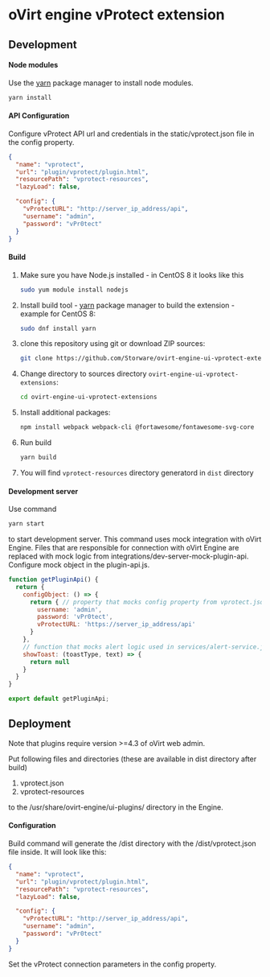 # oVirt engine vProtect extension

## Development

#### Node modules
Use the [yarn](https://yarnpkg.com/) package manager to install node modules.
```bash
yarn install
```

#### API Configuration
Configure vProtect API url and credentials in the static/vprotect.json file in the config property.
```json
{
  "name": "vprotect",
  "url": "plugin/vprotect/plugin.html",
  "resourcePath": "vprotect-resources",
  "lazyLoad": false,

  "config": {
    "vProtectURL": "http://server_ip_address/api",
    "username": "admin",
    "password": "vPr0tect"
  }
}
```

#### Build
1. Make sure you have Node.js installed - in CentOS 8 it looks like this
   ```bash
   sudo yum module install nodejs
   ```

1. Install build tool - [yarn](https://yarnpkg.com/) package manager to build the extension - example for CentOS 8:
  
   ```bash
   sudo dnf install yarn
   ```

1. clone this repository using git or download ZIP sources:

   ```bash
   git clone https://github.com/Storware/ovirt-engine-ui-vprotect-extensions.git
   ```

1. Change directory to sources directory `ovirt-engine-ui-vprotect-extensions`:

   ```bash
   cd ovirt-engine-ui-vprotect-extensions
   ```

1. Install additional packages:

   ```bash
   npm install webpack webpack-cli @fortawesome/fontawesome-svg-core
   ```

1. Run build

   ```bash
   yarn build
   ```

1. You will find `vprotect-resources` directory generatord in `dist` directory

#### Development server
Use command
```bash
yarn start
```
to start development server. This command uses mock integration with oVirt Engine.
Files that are responsible for connection with oVirt Engine are replaced 
with mock logic from integrations/dev-server-mock-plugin-api. Configure mock object in the plugin-api.js.

```js
function getPluginApi() {
  return {
    configObject: () => {
      return { // property that mocks config property from vprotect.json
        username: 'admin',
        password: 'vPr0tect',
        vProtectURL: 'https://server_ip_address/api'
      }
    },
    // function that mocks alert logic used in services/alert-service.js
    showToast: (toastType, text) => {
      return null
    }
  }
}

export default getPluginApi;
```

## Deployment

Note that plugins require version >=4.3 of oVirt web admin.

Put following files and directories (these are available in dist directory after build)

1. vprotect.json
2. vprotect-resources

to the /usr/share/ovirt-engine/ui-plugins/ directory in the Engine.


#### Configuration
Build command will generate the /dist directory with the /dist/vprotect.json file inside.
It will look like this:
```json
{
  "name": "vprotect",
  "url": "plugin/vprotect/plugin.html",
  "resourcePath": "vprotect-resources",
  "lazyLoad": false,

  "config": {
    "vProtectURL": "http://server_ip_address/api",
    "username": "admin",
    "password": "vPr0tect"
  }
}
```
Set the vProtect connection parameters in the config property.
